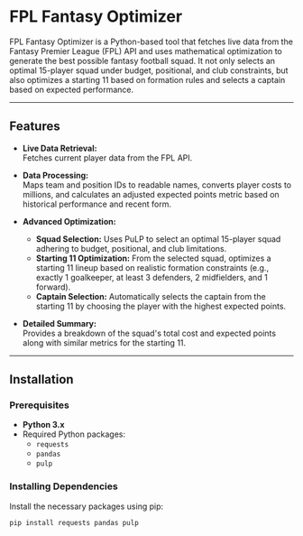 # FPL Fantasy Optimizer

FPL Fantasy Optimizer is a Python-based tool that fetches live data from the Fantasy Premier League (FPL) API and uses mathematical optimization to generate the best possible fantasy football squad. It not only selects an optimal 15-player squad under budget, positional, and club constraints, but also optimizes a starting 11 based on formation rules and selects a captain based on expected performance.

---

## Features

- **Live Data Retrieval:**  
  Fetches current player data from the FPL API.

- **Data Processing:**  
  Maps team and position IDs to readable names, converts player costs to millions, and calculates an adjusted expected points metric based on historical performance and recent form.

- **Advanced Optimization:**  
  - **Squad Selection:** Uses PuLP to select an optimal 15-player squad adhering to budget, positional, and club limitations.
  - **Starting 11 Optimization:** From the selected squad, optimizes a starting 11 lineup based on realistic formation constraints (e.g., exactly 1 goalkeeper, at least 3 defenders, 2 midfielders, and 1 forward).
  - **Captain Selection:** Automatically selects the captain from the starting 11 by choosing the player with the highest expected points.

- **Detailed Summary:**  
  Provides a breakdown of the squad's total cost and expected points along with similar metrics for the starting 11.

---

## Installation

### Prerequisites

- **Python 3.x**
- Required Python packages:
  - `requests`
  - `pandas`
  - `pulp`

### Installing Dependencies

Install the necessary packages using pip:

```bash
pip install requests pandas pulp

